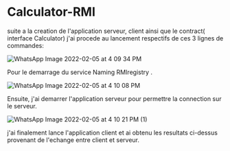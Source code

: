 # Calculator-RMI


suite a la creation de l'application serveur, client ainsi que le contract( interface Calculator) j'ai procede au lancement respectifs de ces 3 lignes de commandes:



![WhatsApp Image 2022-02-05 at 4 09 34 PM](https://user-images.githubusercontent.com/65030802/152693702-3af70387-656a-4097-b1bf-236cee05696b.jpeg)


Pour le demarrage du service Naming RMIregistry .


![WhatsApp Image 2022-02-05 at 4 10 08 PM](https://user-images.githubusercontent.com/65030802/152694293-98fd7b7e-8a4b-40ea-9a35-23f3322cb6f5.jpeg)

Ensuite, j'ai demarrer l'application serveur pour permettre la connection sur le serveur.


![WhatsApp Image 2022-02-05 at 4 10 21 PM (1)](https://user-images.githubusercontent.com/65030802/152697590-4a45f01c-e5f7-4e1d-8f73-8b5454c1bd6a.jpeg)


j'ai finalement lance l'application client et ai obtenu les resultats ci-dessus provenant de l'echange entre client et serveur. 








